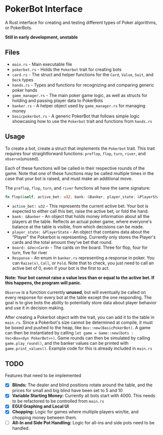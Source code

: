 # PokerBot Interface
A Rust interface for creating and testing different types of Poker algorithms, or PokerBots.

**Still in early development, unstable**

## Files
- `main.rs` - Main executable file
- `pokerbot.rs` - Holds the `Pokerbot` trait for creating bots
- `card.rs` - The struct and helper functions for the `Card`, `Value`, `Suit`, and `Deck` types
- `hands.rs` - Types and functions for recognizing and comparing generic poker hands
- `game_manager.rs` - The main poker game logic, as well as structs for holding and passing player data to PokerBots
- `banker.rs` - A helper object used by `game_manager.rs` for managing money
- `basicpokerbot.rs` - A generic PokerBot that follows simple logic showcasing how to use the `Pokerbot` trait and functions from `hands.rs`

## Usage
To create a bot, create a struct that implements the `Pokerbot` trait. This trait requires four straightforward functions: `preflop`, `flop`, `turn`, `river`, and `observe`(unused).

Each of these functions will be called in their respective rounds of the game. Note that one of these functions may be called multiple times in the case that your bot is raised, and must make an additional move. 

The `preflop`, `flop`, `turn`, and `river` functions all have the same signature:

```rust
fn flop(&self, active_bet: u32, bank: &Banker, player_state: &PlayerState, board: &Vec<Card>) -> Response;
```

- `active_bet: u32` - This represents the current active bet. Your bot is expected to either call this bet, raise the active bet, or fold the hand. 
- `bank: &Banker` - An object that holds money information about all the players at the table. Reflects an actual poker game, where everyone's balance at the table is visible, from which decisions can be made.
- `player_state: &PlayerState` - An object that contains data about the "Player" the Pokerbot is representing. Currently only stores the Player's cards and the total amount they've bet that round.
- `board: &Vec<Card>` - The cards on the board. Three for flop, four for turn, five for river
- `Response` - An enum in `banker.rs` representing a response in poker. You can `Raise(x)`, `Call`, or `Fold`. Note that to check, you just need to call an active bet of 0, even if your bot is the first to act. 

**Note: Your bot cannot raise a value less than or equal to the active bet. If this happens, the program will panic.** 

`Observe` is a function currently **unused**, but will eventually be called on every response for every bot at the table except the one responding. The goal is to give bots the ability to potentially store data about player behavior and use it in decision making.

After creating a Pokerbot object with the trait, you can add it to the table in `main.rs`. Since a Pokerbot's size cannot be determined at compile, it must be boxed and pushed to the heap, like `Box::new(BasicPokerBot)`. A game can then be instantiated by calling `let game = Game::new(bots : Vec<Box<dyn PokerBot>>)`. Game rounds can then be simulated by calling `game.play_round()`, and the banker values can be printed with `game.print_values()`. Example code for this is already included in `main.rs`

## TODO
Features that need to be implemented 

- [x] **Blinds:** The dealer and blind positions rotate around the table, and the prices for small and big blind have been set to 5 and 10
- [x] **Variable Starting Money:** Currently all bots start with 4000. This needs to be refactored to be controlled from `main.rs`
- [x] **EGUI Graphing and Local UI**
- [x] **Chopping:** Logic for games where multiple players win/tie, and chopping money between them.
- [ ] **All-In and Side Pot Handling:** Logic for all-ins and side pots need to be handled.